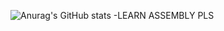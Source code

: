 ![Anurag's GitHub stats](https://github-readme-stats.vercel.app/api?username=C4FE1&show_icons=true&theme=dracula)
-LEARN ASSEMBLY PLS
